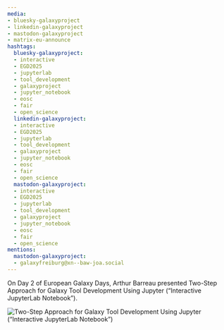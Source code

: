 ```yaml
---
media:
- bluesky-galaxyproject
- linkedin-galaxyproject
- mastodon-galaxyproject
- matrix-eu-announce
hashtags:
  bluesky-galaxyproject:
  - interactive
  - EGD2025
  - jupyterlab
  - tool_development
  - galaxyproject
  - jupyter_notebook
  - eosc
  - fair
  - open_science
  linkedin-galaxyproject:
  - interactive
  - EGD2025
  - jupyterlab
  - tool_development
  - galaxyproject
  - jupyter_notebook
  - eosc
  - fair
  - open_science
  mastodon-galaxyproject:
  - interactive
  - EGD2025
  - jupyterlab
  - tool_development
  - galaxyproject
  - jupyter_notebook
  - eosc
  - fair
  - open_science
mentions:
  mastodon-galaxyproject:
  - galaxyfreiburg@xn--baw-joa.social
---
```


On Day 2 of European Galaxy Days, Arthur Barreau presented Two-Step Approach for Galaxy Tool Development Using Jupyter (“Interactive JupyterLab Notebook”).

![Two-Step Approach for Galaxy Tool Development Using Jupyter (“Interactive JupyterLab Notebook”)](https://github.com/user-attachments/assets/c7e53ba4-3338-4e24-9827-9aebb8a1eb7f)